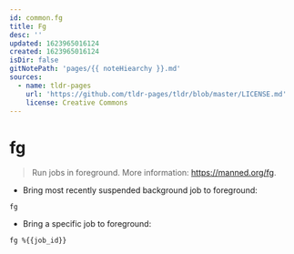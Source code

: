 ```yaml
---
id: common.fg
title: Fg
desc: ''
updated: 1623965016124
created: 1623965016124
isDir: false
gitNotePath: 'pages/{{ noteHiearchy }}.md'
sources:
  - name: tldr-pages
    url: 'https://github.com/tldr-pages/tldr/blob/master/LICENSE.md'
    license: Creative Commons
---
```

# fg

> Run jobs in foreground.
> More information: <https://manned.org/fg>.

- Bring most recently suspended background job to foreground:

`fg`

- Bring a specific job to foreground:

`fg %{{job_id}}`

